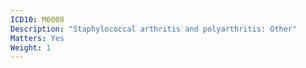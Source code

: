 ```yaml
---
ICD10: M0008
Description: "Staphylococcal arthritis and polyarthritis: Other"
Matters: Yes
Weight: 1
---
```

